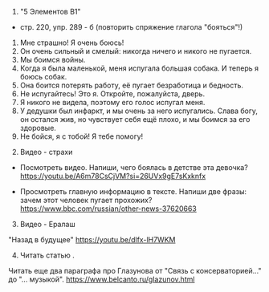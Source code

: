 1) "5 Элементов B1"

- стр. 220, упр. 289 - б (повторить спряжение глагола "бояться"!)
1. Мне страшно! Я очень боюсь!
2. Он очень сильный и смелый: никогда ничего и никого не пугается.
3. Мы боимся войны.
4. Когда я была маленькой, меня испугала большая собака. И теперь я боюсь собак.
5. Она боится потерять работу, её пугает безработица и бедность.
6. Не испугайтесь! Это я. Откройте, пожалуйста, дверь.
7. Я никого не видела, поэтому его голос испугал меня.
8. У дедушки был инфаркт, и мы очень за него испугались. Слава богу, он остался жив, но чувствует себя ещё плохо, и мы боимся за его здоровые.
9. Не бойся, я с тобой! Я тебе помогу!

2) Видео - страхи

- Посмотреть видео. Напиши, чего боялась в детстве эта девочка? https://youtu.be/A6m78CsCjVM?si=26UVx9gE7sKxknfx

- Просмотреть главную информацию в тексте. Напиши две фразы: зачем этот человек пугает прохожих? https://www.bbc.com/russian/other-news-37620663

3) Видео - Ералаш

"Назад в будущее"
https://youtu.be/dlfx-lH7WKM

4) Читать статью .

Читать еще два параграфа про Глазунова от "Связь с консерваторией..." до "... музыкой".
https://www.belcanto.ru/glazunov.html

